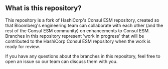 ## What is this repository?

This repository is a fork of HashiCorp's Consul ESM repository, created so that Bloomberg's
engineering team can collaborate with each other (and the rest of the Consul ESM community)
on enhancements to Consul ESM. Branches in this repository represent 'work in progress' that
will be contributed to the HashiCorp Consul ESM repository when the work is ready for review.

If you have any questions about the branches in this repository, feel free to open an issue
so our team can discuss them with you.
